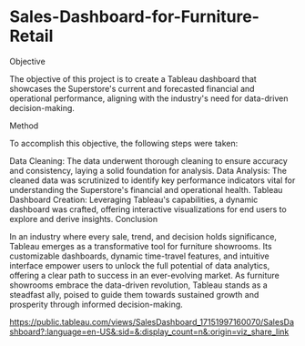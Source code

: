 # Sales-Dashboard-for-Furniture-Retail

Objective

The objective of this project is to create a Tableau dashboard that showcases the Superstore's current and forecasted financial and operational performance, aligning with the industry's need for data-driven decision-making.

Method

To accomplish this objective, the following steps were taken:

Data Cleaning: The data underwent thorough cleaning to ensure accuracy and consistency, laying a solid foundation for analysis.
Data Analysis: The cleaned data was scrutinized to identify key performance indicators vital for understanding the Superstore's financial and operational health.
Tableau Dashboard Creation: Leveraging Tableau's capabilities, a dynamic dashboard was crafted, offering interactive visualizations for end users to explore and derive insights.
Conclusion

In an industry where every sale, trend, and decision holds significance, Tableau emerges as a transformative tool for furniture showrooms. Its customizable dashboards, dynamic time-travel features, and intuitive interface empower users to unlock the full potential of data analytics, offering a clear path to success in an ever-evolving market. As furniture showrooms embrace the data-driven revolution, Tableau stands as a steadfast ally, poised to guide them towards sustained growth and prosperity through informed decision-making.


https://public.tableau.com/views/SalesDashboard_17151997160070/SalesDashboard?:language=en-US&:sid=&:display_count=n&:origin=viz_share_link
